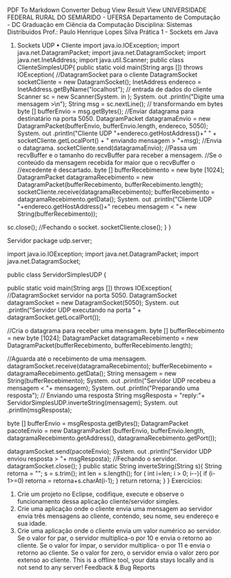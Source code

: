  PDF To Markdown Converter
Debug View
Result View
UNIVERSIDADE FEDERAL RURAL DO SEMIÁRIDO - UFERSA
Departamento de Computação - DC
Graduação em Ciência da Computação
Disciplina: Sistemas Distribuídos
Prof.: Paulo Henrique Lopes Silva
Prática 1 - Sockets em Java
1. Sockets UDP
• Cliente
import java.io.IOException;
import java.net.DatagramPacket;
import java.net.DatagramSocket;
import java.net.InetAddress;
import java.util.Scanner;
public class ClienteSimplesUDP{
public static void main(String args []) throws IOException{
//DatagramSocket para o cliente
DatagramSocket socketCliente = new DatagramSocket();
InetAddress endereco = InetAddress.getByName("localhost");
// entrada de dados do cliente
Scanner sc = new Scanner(System. in );
System. out .println("Digite uma mensagem >\n");
String msg = sc.nextLine();
// transformando em bytes
byte [] bufferEnvio = msg.getBytes();
//Enviar datagrama para destinatário na porta 5050.
DatagramPacket datagramaEnvio = new DatagramPacket(bufferEnvio,
bufferEnvio.length, endereco, 5050);
System. out .println("Cliente UDP "+endereco.getHostAddress()+" " +
socketCliente.getLocalPort() +
" enviando mensagem > "+msg);
//Envia o datagrama.
socketCliente.send(datagramaEnvio);
//Passa um recvBuffer e o tamanho do recvBuffer para receber a
mensagem.
//Se o conteúdo da mensagem recebida for maior que o recvBuffer o
//excedente é descartado.
byte [] bufferRecebimento = new byte [1024];
DatagramPacket datagramaRecebimento = new
DatagramPacket(bufferRecebimento, bufferRecebimento.length);
socketCliente.receive(datagramaRecebimento);
bufferRecebimento = datagramaRecebimento.getData();
System. out .println("Cliente UDP "+endereco.getHostAddress()+"
recebeu mensagem < "+ new String(bufferRecebimento));

sc.close();
//Fechando o socket.
socketCliente.close();
}
}

Servidor
package udp.server;

import java.io.IOException;
import java.net.DatagramPacket;
import java.net.DatagramSocket;

public class ServidorSimplesUDP {

public static void main(String args []) throws IOException{
//DatagramSocket servidor na porta 5050.
DatagramSocket datagramSocket = new DatagramSocket(5050);
System. out .println("Servidor UDP executando na porta " +
datagramSocket.getLocalPort());

//Cria o datagrama para receber uma mensagem.
byte [] bufferRecebimento = new byte [1024];
DatagramPacket datagramaRecebimento = new
DatagramPacket(bufferRecebimento, bufferRecebimento.length);

//Aguarda até o recebimento de uma mensagem.
datagramSocket.receive(datagramaRecebimento);
bufferRecebimento = datagramaRecebimento.getData();
String mensagem = new String(bufferRecebimento);
System. out .println("Servidor UDP recebeu a mensagem < "+ mensagem);
System. out .println("Preparando uma resposta");
// Enviando uma resposta
String msgResposta = "reply:"+
ServidorSimplesUDP.inverteString(mensagem);
System. out .println(msgResposta);

byte [] bufferEnvio = msgResposta.getBytes();
DatagramPacket pacoteEnvio = new DatagramPacket (bufferEnvio,
bufferEnvio.length, datagramaRecebimento.getAddress(),
datagramaRecebimento.getPort());

datagramSocket.send(pacoteEnvio);
System. out .println("Servidor UDP enviou resposta > "+ msgResposta);
//Fechando o servidor.
datagramSocket.close();
}
public static String inverteString(String s){
String retorna = "";
s = s.trim();
int len = s.length();
for ( int i=len; i > 0; i--){
if (i-1>=0) retorna = retorna+s.charAt(i-1);
}
return retorna;
}
}
Exercícios:
1. Crie um projeto no Eclipse, codifique, execute e observe o funcionamento dessa aplicação
cliente/servidor simples.
2. Crie uma aplicação onde o cliente envia uma mensagem ao servidor envia três mensagens ao
cliente, contendo, seu nome, seu endereço e sua idade.
3. Crie uma aplicação onde o cliente envia um valor numérico ao servidor. Se o valor for par, o
servidor multiplica-o por 10 e envia o retorno ao cliente. Se o valor for ímpar, o servidor multiplica-
o por 11 e envia o retorno ao cliente. Se o valor for zero, o servidor envia o valor zero por extenso
ao cliente.
This is a offline tool, your data stays locally and is not send to any server!
Feedback & Bug Reports